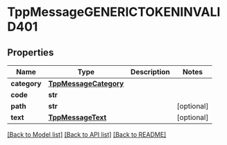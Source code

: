 # TppMessageGENERICTOKENINVALID401

## Properties
Name | Type | Description | Notes
------------ | ------------- | ------------- | -------------
**category** | [**TppMessageCategory**](TppMessageCategory.md) |  | 
**code** | **str** |  | 
**path** | **str** |  | [optional] 
**text** | [**TppMessageText**](TppMessageText.md) |  | [optional] 

[[Back to Model list]](../README.md#documentation-for-models) [[Back to API list]](../README.md#documentation-for-api-endpoints) [[Back to README]](../README.md)

